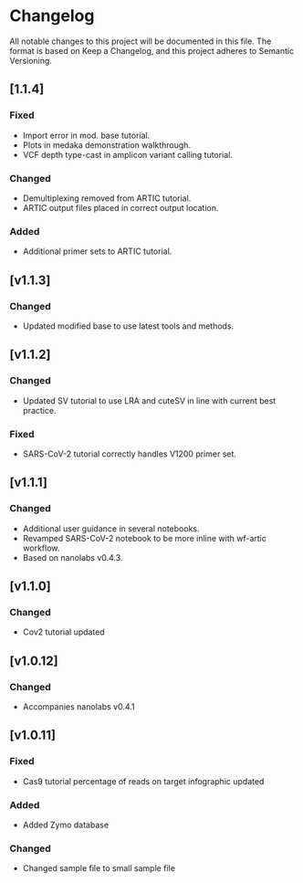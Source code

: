 # Changelog
All notable changes to this project will be documented in this file.
The format is based on Keep a Changelog,
and this project adheres to Semantic Versioning.

## [1.1.4]
### Fixed
- Import error in mod. base tutorial.
- Plots in medaka demonstration walkthrough.
- VCF depth type-cast in amplicon variant calling tutorial.
### Changed
- Demultiplexing removed from ARTIC tutorial.
- ARTIC output files placed in correct output location.
### Added
- Additional primer sets to ARTIC tutorial.


## [v1.1.3]
### Changed
- Updated modified base to use latest tools and methods.


## [v1.1.2]
### Changed
- Updated SV tutorial to use LRA and cuteSV in line with current best practice.
### Fixed
- SARS-CoV-2 tutorial correctly handles V1200 primer set.


## [v1.1.1]
### Changed
- Additional user guidance in several notebooks.
- Revamped SARS-CoV-2 notebook to be more inline with wf-artic workflow.
- Based on nanolabs v0.4.3.


## [v1.1.0]
### Changed
- Cov2 tutorial updated

## [v1.0.12]
### Changed
- Accompanies nanolabs v0.4.1


## [v1.0.11]
### Fixed
- Cas9 tutorial percentage of reads on target infographic updated

### Added
- Added Zymo database

### Changed
- Changed sample file to small sample file
